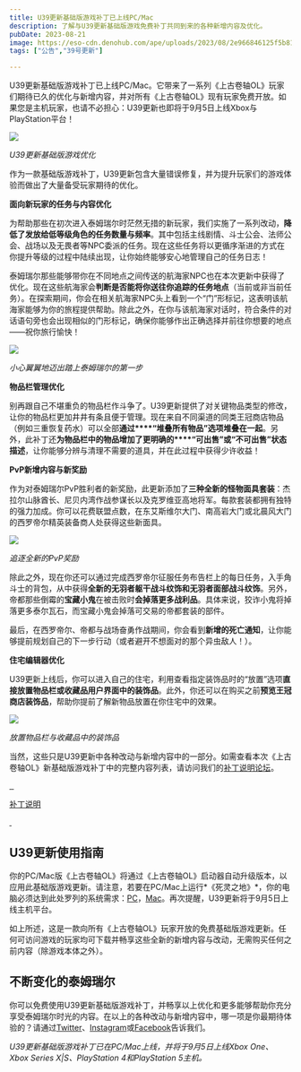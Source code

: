 ```yaml
---
title: U39更新基础版游戏补丁已上线PC/Mac
description: 了解与U39更新基础版游戏免费补丁共同到来的各种新增内容及优化。 
pubDate: 2023-08-21
image: https://eso-cdn.denohub.com/ape/uploads/2023/08/2e966846125f5b8145838f4247202990.jpg
tags: ["公告","39号更新"]

---
```


U39更新基础版游戏补丁已上线PC/Mac。它带来了一系列《上古卷轴OL》玩家们期待已久的优化与新增内容，并对所有《上古卷轴OL》现有玩家免费开放。如果您是主机玩家，也请不必担心：U39更新也即将于9月5日上线Xbox与PlayStation平台！

![](https://eso-cdn.denohub.com/ape/uploads/2023/08/a592afb8e83a4a36c293615d0e7c8362.jpg)

<p class="text-gray-500 text-sm text-center"><i>U39更新基础版游戏优化</i></p>

作为一款基础版游戏补丁，U39更新包含大量错误修复，并为提升玩家们的游戏体验而做出了大量备受玩家期待的优化。

**面向新玩家的任务与内容优化**

为帮助那些在初次进入泰姆瑞尔时茫然无措的新玩家，我们实施了一系列改动，**降低了发放给低等级角色的任务数量与频率**。其中包括主线剧情、斗士公会、法师公会、战场以及无畏者等NPC委派的任务。现在这些任务将以更循序渐进的方式在你提升等级的过程中陆续出现，让你始终能够安心地管理自己的任务日志！

泰姆瑞尔那些能够带你在不同地点之间传送的航海家NPC也在本次更新中获得了优化。现在这些航海家会**判断是否能将你送往你追踪的任务地点**（当前或非当前任务）。在探索期间，你会在相关航海家NPC头上看到一个“门”形标记，这表明该航海家能够为你的旅程提供帮助。除此之外，在你与该航海家对话时，符合条件的对话语句旁也会出现相似的门形标记，确保你能够作出正确选择并前往你想要的地点——祝你旅行愉快！

![](https://eso-cdn.denohub.com/ape/uploads/2023/08/71d1ea150e994d1d9a33e1959bbe5942.jpg)

<p class="text-gray-500 text-sm text-center"><i>小心翼翼地迈出踏上泰姆瑞尔的第一步</i></p>

**物品栏管理优化**

别再跟自己不堪重负的物品栏作斗争了。U39更新提供了对关键物品类型的修改，让你的物品栏更加井井有条且便于管理。现在来自不同渠道的同类王冠商店物品（例如三重恢复药水）可以全部**通过****“堆叠所有物品”选项堆叠在一起**。另外，此补丁还**为物品栏中的物品增加了更明确的****“可出售”或“不可出售”状态描述**，让你能够分辨与清理不需要的道具，并在此过程中获得少许收益！

**PvP新增内容与新奖励**

作为对泰姆瑞尔PvP胜利者的新奖励，此更新添加了**三种全新的怪物面具套装**：杰拉尔山脉酋长、尼贝内湾作战参谋长以及克罗维亚高地将军。每款套装都拥有独特的强力加成。你可以花费联盟点数，在东艾斯维尔大门、南高岩大门或北晨风大门的西罗帝尔精英装备商人处获得这些新面具。

![](https://eso-cdn.denohub.com/ape/uploads/2023/07/02adb5389ad204fbd8e6c9ce6240f7d4.png)

<p class="text-gray-500 text-sm text-center"><i>追逐全新的PvP奖励</i></p>

除此之外，现在你还可以通过完成西罗帝尔征服任务布告栏上的每日任务，入手角斗士的背包，从中获得**全新的无羽者躯干战斗纹饰和无羽者面部战斗纹饰**。另外，帝都那些倒霉的**宝藏小鬼**在被击败时**会掉落更多战利品**。具体来说，狡诈小鬼将掉落更多泰尔瓦石，而宝藏小鬼会掉落可交易的帝都套装的部件。

最后，在西罗帝尔、帝都与战场奋勇作战期间，你会看到**新增的死亡通知**，让你能够提前规划自己的下一步行动（或者避开不想面对的那个异虫敌人！）。

**住宅编辑器优化**

U39更新上线后，你可以进入自己的住宅，利用查看指定装饰品时的“放置”选项**直接放置物品栏或收藏品用户界面中的装饰品**。此外，你还可以在购买之前**预览王冠商店装饰品**，帮助你提前了解新物品放置在你住宅中的效果。

![](https://eso-cdn.denohub.com/ape/uploads/2023/08/1c12c700d99b7f15c2d3bffeba283673.jpg)

<p class="text-gray-500 text-sm text-center"><i>放置物品栏与收藏品中的装饰品</i></p>

当然，这些只是U39更新中各种改动与新增内容中的一部分。如需查看本次《上古卷轴OL》新基础版游戏补丁中的完整内容列表，请访问我们的[补丁说明论坛](https://forums.elderscrollsonline.com/en/discussion/641025/pc-mac-patch-notes-v9-1-5-update-39)。

[![]() ![]() ![]()](https://forums.elderscrollsonline.com/en/discussion/641025/pc-mac-patch-notes-v9-1-5-update-39)

[补丁说明](https://forums.elderscrollsonline.com/en/discussion/641025/pc-mac-patch-notes-v9-1-5-update-39)

[![]() ![]()](https://forums.elderscrollsonline.com/en/discussion/641025/pc-mac-patch-notes-v9-1-5-update-39)

## U39更新使用指南

你的PC/Mac版《上古卷轴OL》将通过《上古卷轴OL》启动器自动升级版本，以应用此基础版游戏更新。请注意，若要在PC/Mac上运行*《死灵之地》*，你的电脑必须达到此处罗列的系统需求：[PC](https://www.elderscrollsonline.com/cn/newplayerguide/minspec)，[Mac](https://www.elderscrollsonline.com/cn/newplayerguide/minspec)。再次提醒，U39更新将于9月5日上线主机平台。

如上所述，这是一款向所有《上古卷轴OL》玩家开放的免费基础版游戏更新。任何可访问游戏的玩家均可下载并畅享这些全新的新增内容与改动，无需购买任何之前内容（除游戏本体之外）。

## 不断变化的泰姆瑞尔

你可以免费使用U39更新基础版游戏补丁，并畅享以上优化和更多能够帮助你充分享受泰姆瑞尔时光的内容。在以上的各种改动与新增内容中，哪一项是你最期待体验的？请通过[Twitter](https://twitter.com/TESOnline)、[Instagram](https://www.instagram.com/elderscrollsonline/)或[Facebook](https://www.facebook.com/ElderScrollsOnline)告诉我们。

_U39更新基础版游戏补丁已在PC/Mac上线，并将于9月5日上线Xbox One、Xbox Series X|S、PlayStation 4和PlayStation 5主机。_
